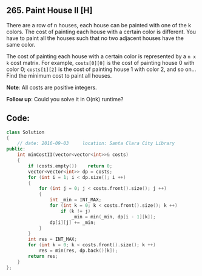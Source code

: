 ## 265. Paint House II [H]
There are a row of n houses, each house can be painted with one of the k colors. The cost of painting each house with a certain color is different. You have to paint all the houses such that no two adjacent houses have the same color.

The cost of painting each house with a certain color is represented by a `n x k` cost matrix. For example, `costs[0][0]` is the cost of painting house 0 with color 0; `costs[1][2]` is the cost of painting house 1 with color 2, and so on... Find the minimum cost to paint all houses.

**Note**: All costs are positive integers.

**Follow up**: Could you solve it in O(nk) runtime?

## Code:
```c++
class Solution 
{
    // date: 2016-09-03     location: Santa Clara City Library
public:
    int minCostII(vector<vector<int>>& costs) 
    {
        if (costs.empty())    return 0;
        vector<vector<int>> dp = costs;
        for (int i = 1; i < dp.size(); i ++)
        {
            for (int j = 0; j < costs.front().size(); j ++)
            {
                int _min = INT_MAX;
                for (int k = 0; k < costs.front().size(); k ++)
                    if (k != j)
                        _min = min(_min, dp[i - 1][k]);
                dp[i][j] += _min;
            }
        }
        int res = INT_MAX;
        for (int k = 0; k < costs.front().size(); k ++)
            res = min(res, dp.back()[k]);
        return res;
    }
};
```

